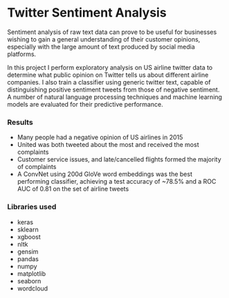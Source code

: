 # Twitter Sentiment Analysis
Sentiment analysis of raw text data can prove to be useful for businesses wishing to gain a general understanding of their customer opinions, especially with the large amount of text produced by social media platforms. 

In this project I perform exploratory analysis on US airline twitter data to determine what public opinion on Twitter tells us about different airline companies. I also train a classifier using generic twitter text, capable of distinguishing positive sentiment tweets from those of negative sentiment. A number of natural language processing techniques and machine learning models are evaluated for their predictive performance.

### Results
- Many people had a negative opinion of US airlines in 2015
- United was both tweeted about the most and received the most complaints
- Customer service issues, and late/cancelled flights formed the majority of complaints
- A ConvNet using 200d GloVe word embeddings was the best performing classifier, achieving a test accuracy of ~78.5% and a ROC AUC of 0.81 on the set of airline tweets

### Libraries used
- keras
- sklearn
- xgboost
- nltk
- gensim
- pandas
- numpy
- matplotlib
- seaborn
- wordcloud